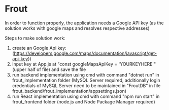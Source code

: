 # Frout
In order to function properly, the application needs a Google API key (as the solution works with google maps and resolves respective addresses)

Steps to make solution work:
1. create an Google Api key: (https://developers.google.com/maps/documentation/javascript/get-api-key))
2. input key at App.js at "const googleMapsApiKey = 'YOURKEYHERE'" (upper half of file) and save the file
3. run backend implementation using cmd with command "dotnet run" in frout_implementation folder
	(MySQL Server required, additionally login credentials of MySQL Server need to be maintained in "FroutDB" in file frout_backend/frout_implementation/appsettings.json)
4. run React implementation using cmd with command "npm run start" in frout_frontend folder
	(node.js and Node Package Manager required)